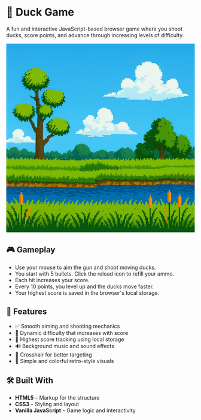 # 🦆 Duck Game

A fun and interactive JavaScript-based browser game where you shoot ducks, score points, and advance through increasing levels of difficulty.

![Gameplay Screenshot](imgs/background.png)

## 🎮 Gameplay

- Use your mouse to aim the gun and shoot moving ducks.
- You start with 5 bullets. Click the reload icon to refill your ammo.
- Each hit increases your score.
- Every 10 points, you level up and the ducks move faster.
- Your highest score is saved in the browser's local storage.

## 🚀 Features

- ✅ Smooth aiming and shooting mechanics
- 🔁 Dynamic difficulty that increases with score
- 💾 Highest score tracking using local storage
- 🔊 Background music and sound effects
- 🎯 Crosshair for better targeting
- 🎨 Simple and colorful retro-style visuals

## 🛠️ Built With

- **HTML5** – Markup for the structure
- **CSS3** – Styling and layout
- **Vanilla JavaScript** – Game logic and interactivity
